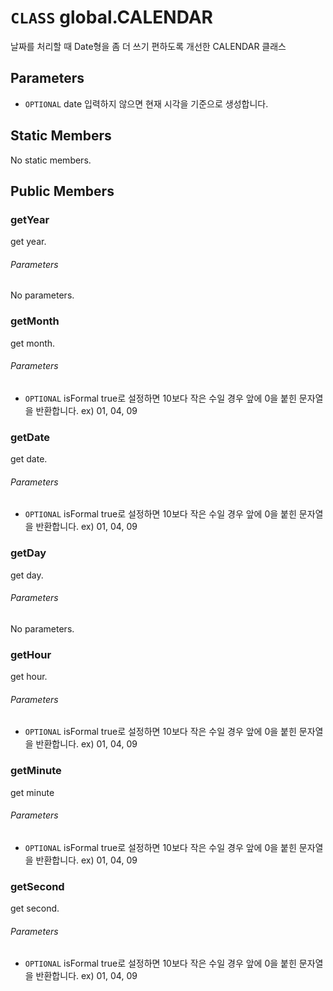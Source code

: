 # `CLASS` global.CALENDAR
날짜를 처리할 때 Date형을 좀 더 쓰기 편하도록 개선한 CALENDAR 클래스

## Parameters
* `OPTIONAL` date	입력하지  않으면 현재 시각을 기준으로 생성합니다.

## Static Members
No static members.

## Public Members

### getYear
get year.
###### Parameters
No parameters.

### getMonth
get month.
###### Parameters
* `OPTIONAL` isFormal	true로 설정하면 10보다 작은 수일 경우 앞에 0을 붙힌 문자열을 반환합니다. ex) 01, 04, 09

### getDate
get date.
###### Parameters
* `OPTIONAL` isFormal	true로 설정하면 10보다 작은 수일 경우 앞에 0을 붙힌 문자열을 반환합니다. ex) 01, 04, 09

### getDay
get day.
###### Parameters
No parameters.

### getHour
get hour.
###### Parameters
* `OPTIONAL` isFormal	true로 설정하면 10보다 작은 수일 경우 앞에 0을 붙힌 문자열을 반환합니다. ex) 01, 04, 09

### getMinute
get minute
###### Parameters
* `OPTIONAL` isFormal	true로 설정하면 10보다 작은 수일 경우 앞에 0을 붙힌 문자열을 반환합니다. ex) 01, 04, 09

### getSecond
get second.
###### Parameters
* `OPTIONAL` isFormal	true로 설정하면 10보다 작은 수일 경우 앞에 0을 붙힌 문자열을 반환합니다. ex) 01, 04, 09
